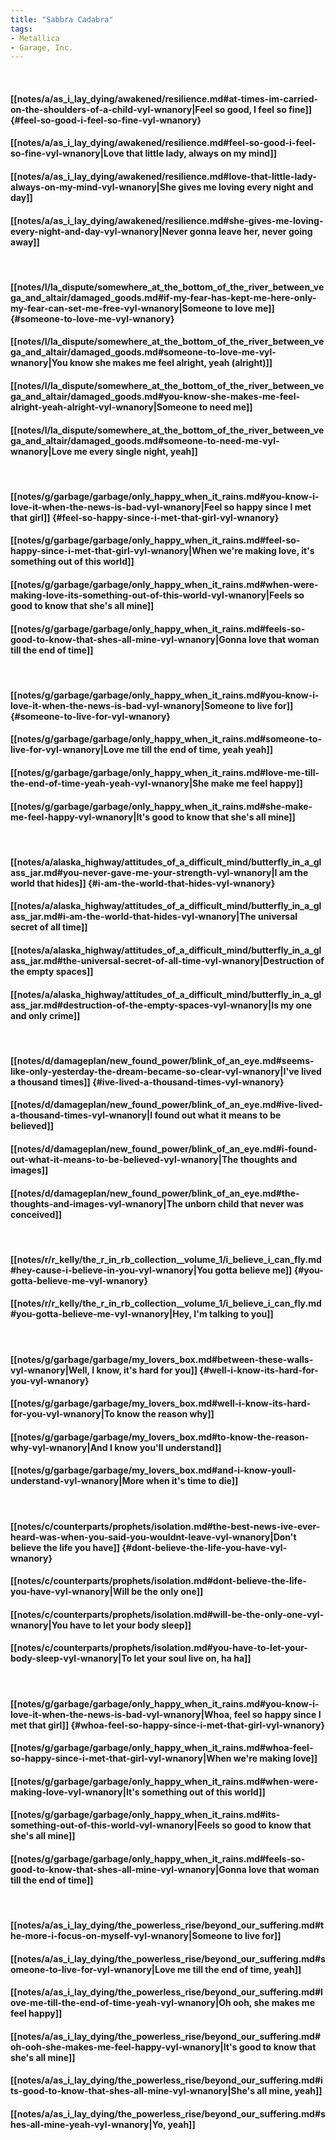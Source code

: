 ```yaml
---
title: "Sabbra Cadabra"
tags:
- Metallica
- Garage, Inc.
---
```

&nbsp;
#### [[notes/a/as_i_lay_dying/awakened/resilience.md#at-times-im-carried-on-the-shoulders-of-a-child-vyl-wnanory|Feel so good, I feel so fine]] {#feel-so-good-i-feel-so-fine-vyl-wnanory}
#### [[notes/a/as_i_lay_dying/awakened/resilience.md#feel-so-good-i-feel-so-fine-vyl-wnanory|Love that little lady, always on my mind]]
#### [[notes/a/as_i_lay_dying/awakened/resilience.md#love-that-little-lady-always-on-my-mind-vyl-wnanory|She gives me loving every night and day]]
#### [[notes/a/as_i_lay_dying/awakened/resilience.md#she-gives-me-loving-every-night-and-day-vyl-wnanory|Never gonna leave her, never going away]]
&nbsp;
#### [[notes/l/la_dispute/somewhere_at_the_bottom_of_the_river_between_vega_and_altair/damaged_goods.md#if-my-fear-has-kept-me-here-only-my-fear-can-set-me-free-vyl-wnanory|Someone to love me]] {#someone-to-love-me-vyl-wnanory}
#### [[notes/l/la_dispute/somewhere_at_the_bottom_of_the_river_between_vega_and_altair/damaged_goods.md#someone-to-love-me-vyl-wnanory|You know she makes me feel alright, yeah (alright)]]
#### [[notes/l/la_dispute/somewhere_at_the_bottom_of_the_river_between_vega_and_altair/damaged_goods.md#you-know-she-makes-me-feel-alright-yeah-alright-vyl-wnanory|Someone to need me]]
#### [[notes/l/la_dispute/somewhere_at_the_bottom_of_the_river_between_vega_and_altair/damaged_goods.md#someone-to-need-me-vyl-wnanory|Love me every single night, yeah]]
&nbsp;
#### [[notes/g/garbage/garbage/only_happy_when_it_rains.md#you-know-i-love-it-when-the-news-is-bad-vyl-wnanory|Feel so happy since I met that girl]] {#feel-so-happy-since-i-met-that-girl-vyl-wnanory}
#### [[notes/g/garbage/garbage/only_happy_when_it_rains.md#feel-so-happy-since-i-met-that-girl-vyl-wnanory|When we're making love, it's something out of this world]]
#### [[notes/g/garbage/garbage/only_happy_when_it_rains.md#when-were-making-love-its-something-out-of-this-world-vyl-wnanory|Feels so good to know that she's all mine]]
#### [[notes/g/garbage/garbage/only_happy_when_it_rains.md#feels-so-good-to-know-that-shes-all-mine-vyl-wnanory|Gonna love that woman till the end of time]]
&nbsp;
#### [[notes/g/garbage/garbage/only_happy_when_it_rains.md#you-know-i-love-it-when-the-news-is-bad-vyl-wnanory|Someone to live for]] {#someone-to-live-for-vyl-wnanory}
#### [[notes/g/garbage/garbage/only_happy_when_it_rains.md#someone-to-live-for-vyl-wnanory|Love me till the end of time, yeah yeah]]
#### [[notes/g/garbage/garbage/only_happy_when_it_rains.md#love-me-till-the-end-of-time-yeah-yeah-vyl-wnanory|She make me feel happy]]
#### [[notes/g/garbage/garbage/only_happy_when_it_rains.md#she-make-me-feel-happy-vyl-wnanory|It's good to know that she's all mine]]
&nbsp;
#### [[notes/a/alaska_highway/attitudes_of_a_difficult_mind/butterfly_in_a_glass_jar.md#you-never-gave-me-your-strength-vyl-wnanory|I am the world that hides]] {#i-am-the-world-that-hides-vyl-wnanory}
#### [[notes/a/alaska_highway/attitudes_of_a_difficult_mind/butterfly_in_a_glass_jar.md#i-am-the-world-that-hides-vyl-wnanory|The universal secret of all time]]
#### [[notes/a/alaska_highway/attitudes_of_a_difficult_mind/butterfly_in_a_glass_jar.md#the-universal-secret-of-all-time-vyl-wnanory|Destruction of the empty spaces]]
#### [[notes/a/alaska_highway/attitudes_of_a_difficult_mind/butterfly_in_a_glass_jar.md#destruction-of-the-empty-spaces-vyl-wnanory|Is my one and only crime]]
&nbsp;
#### [[notes/d/damageplan/new_found_power/blink_of_an_eye.md#seems-like-only-yesterday-the-dream-became-so-clear-vyl-wnanory|I've lived a thousand times]] {#ive-lived-a-thousand-times-vyl-wnanory}
#### [[notes/d/damageplan/new_found_power/blink_of_an_eye.md#ive-lived-a-thousand-times-vyl-wnanory|I found out what it means to be believed]]
#### [[notes/d/damageplan/new_found_power/blink_of_an_eye.md#i-found-out-what-it-means-to-be-believed-vyl-wnanory|The thoughts and images]]
#### [[notes/d/damageplan/new_found_power/blink_of_an_eye.md#the-thoughts-and-images-vyl-wnanory|The unborn child that never was conceived]]
&nbsp;
#### [[notes/r/r_kelly/the_r_in_rb_collection__volume_1/i_believe_i_can_fly.md#hey-cause-i-believe-in-you-vyl-wnanory|You gotta believe me]] {#you-gotta-believe-me-vyl-wnanory}
#### [[notes/r/r_kelly/the_r_in_rb_collection__volume_1/i_believe_i_can_fly.md#you-gotta-believe-me-vyl-wnanory|Hey, I'm talking to you]]
&nbsp;
#### [[notes/g/garbage/garbage/my_lovers_box.md#between-these-walls-vyl-wnanory|Well, I know, it's hard for you]] {#well-i-know-its-hard-for-you-vyl-wnanory}
#### [[notes/g/garbage/garbage/my_lovers_box.md#well-i-know-its-hard-for-you-vyl-wnanory|To know the reason why]]
#### [[notes/g/garbage/garbage/my_lovers_box.md#to-know-the-reason-why-vyl-wnanory|And I know you'll understand]]
#### [[notes/g/garbage/garbage/my_lovers_box.md#and-i-know-youll-understand-vyl-wnanory|More when it's time to die]]
&nbsp;
#### [[notes/c/counterparts/prophets/isolation.md#the-best-news-ive-ever-heard-was-when-you-said-you-wouldnt-leave-vyl-wnanory|Don't believe the life you have]] {#dont-believe-the-life-you-have-vyl-wnanory}
#### [[notes/c/counterparts/prophets/isolation.md#dont-believe-the-life-you-have-vyl-wnanory|Will be the only one]]
#### [[notes/c/counterparts/prophets/isolation.md#will-be-the-only-one-vyl-wnanory|You have to let your body sleep]]
#### [[notes/c/counterparts/prophets/isolation.md#you-have-to-let-your-body-sleep-vyl-wnanory|To let your soul live on, ha ha]]
&nbsp;
#### [[notes/g/garbage/garbage/only_happy_when_it_rains.md#you-know-i-love-it-when-the-news-is-bad-vyl-wnanory|Whoa, feel so happy since I met that girl]] {#whoa-feel-so-happy-since-i-met-that-girl-vyl-wnanory}
#### [[notes/g/garbage/garbage/only_happy_when_it_rains.md#whoa-feel-so-happy-since-i-met-that-girl-vyl-wnanory|When we're making love]]
#### [[notes/g/garbage/garbage/only_happy_when_it_rains.md#when-were-making-love-vyl-wnanory|It's something out of this world]]
#### [[notes/g/garbage/garbage/only_happy_when_it_rains.md#its-something-out-of-this-world-vyl-wnanory|Feels so good to know that she's all mine]]
#### [[notes/g/garbage/garbage/only_happy_when_it_rains.md#feels-so-good-to-know-that-shes-all-mine-vyl-wnanory|Gonna love that woman till the end of time]]
&nbsp;
#### [[notes/a/as_i_lay_dying/the_powerless_rise/beyond_our_suffering.md#the-more-i-focus-on-myself-vyl-wnanory|Someone to live for]]
#### [[notes/a/as_i_lay_dying/the_powerless_rise/beyond_our_suffering.md#someone-to-live-for-vyl-wnanory|Love me till the end of time, yeah]]
#### [[notes/a/as_i_lay_dying/the_powerless_rise/beyond_our_suffering.md#love-me-till-the-end-of-time-yeah-vyl-wnanory|Oh ooh, she makes me feel happy]]
#### [[notes/a/as_i_lay_dying/the_powerless_rise/beyond_our_suffering.md#oh-ooh-she-makes-me-feel-happy-vyl-wnanory|It's good to know that she's all mine]]
#### [[notes/a/as_i_lay_dying/the_powerless_rise/beyond_our_suffering.md#its-good-to-know-that-shes-all-mine-vyl-wnanory|She's all mine, yeah]]
#### [[notes/a/as_i_lay_dying/the_powerless_rise/beyond_our_suffering.md#shes-all-mine-yeah-vyl-wnanory|Yo, yeah]]
